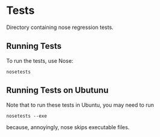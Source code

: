 # Tests

Directory containing nose regression tests.

## Running Tests

To run the tests, use Nose:

```
nosetests 
```

## Running Tests on Ubutunu

Note that to run these tests in Ubuntu, you may need to run 

```
nosetests --exe
```

because, annoyingly, nose skips executable files.

